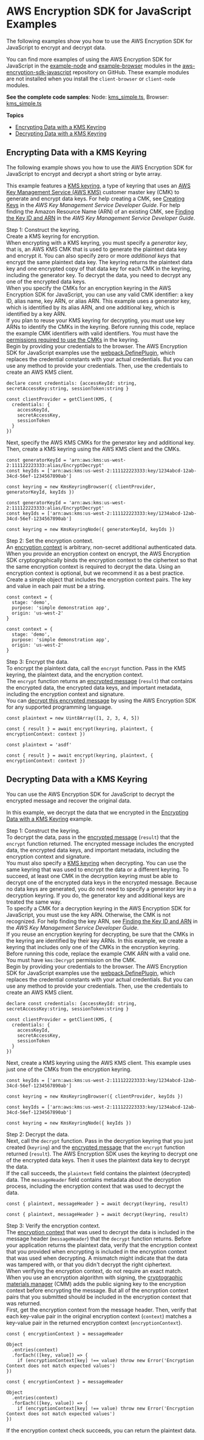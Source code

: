# AWS Encryption SDK for JavaScript Examples<a name="js-examples"></a>

The following examples show you how to use the AWS Encryption SDK for JavaScript to encrypt and decrypt data\. 

You can find more examples of using the AWS Encryption SDK for JavaScript in the [example\-node](https://github.com/aws/aws-encryption-sdk-javascript/tree/master/modules/example-node) and [example\-browser](https://github.com/aws/aws-encryption-sdk-javascript/tree/master/modules/example-browser) modules in the [aws\-encryption\-sdk\-javascript](https://github.com/aws/aws-encryption-sdk-javascript/) repository on GitHub\. These example modules are not installed when you install the `client-browser` or `client-node` modules\.

**See the complete code samples**: Node: [kms\_simple\.ts](https://github.com/aws/aws-encryption-sdk-javascript/blob/master/modules/example-node/src/kms_simple.ts), Browser: [kms\_simple\.ts](https://github.com/aws/aws-encryption-sdk-javascript/blob/master/modules/example-browser/src/kms_simple.ts)

**Topics**
+ [Encrypting Data with a KMS Keyring](#javascript-example-encrypt)
+ [Decrypting Data with a KMS Keyring](#javascript-example-decrypt)

## Encrypting Data with a KMS Keyring<a name="javascript-example-encrypt"></a>

The following example shows you how to use the AWS Encryption SDK for JavaScript to encrypt and decrypt a short string or byte array\. 

This example features a [KMS keyring](choose-keyring.md#use-kms-keyring), a type of keyring that uses an [AWS Key Management Service \(AWS KMS\)](https://aws.amazon.com/kms/) customer master key \(CMK\) to generate and encrypt data keys\. For help creating a CMK, see [Creating Keys](https://docs.aws.amazon.com/kms/latest/developerguide/create-keys.html) in the *AWS Key Management Service Developer Guide*\. For help finding the Amazon Resource Name \(ARN\) of an existing CMK, see [Finding the Key ID and ARN](https://docs.aws.amazon.com/kms/latest/developerguide/viewing-keys.html#find-cmk-id-arn) in the *AWS Key Management Service Developer Guide*\.

Step 1: Construct the keyring\.  
Create a KMS keyring for encryption\.   
When encrypting with a KMS keyring, you must specify a *generator key*, that is, an AWS KMS CMK that is used to generate the plaintext data key and encrypt it\. You can also specify zero or more *additional keys* that encrypt the same plaintext data key\. The keyring returns the plaintext data key and one encrypted copy of that data key for each CMK in the keyring, including the generator key\. To decrypt the data, you need to decrypt any one of the encrypted data keys\.  
When you specify the CMKs for an encryption keyring in the AWS Encryption SDK for JavaScript, you can use any valid CMK identifier: a key ID, alias name, key ARN, or alias ARN\. This example uses a generator key, which is identified by its alias ARN, and one additional key, which is identified by a key ARN\.  
If you plan to reuse your KMS keyring for decrypting, you must use key ARNs to identify the CMKs in the keyring\.
Before running this code, replace the example CMK identifiers with valid identifiers\. You must have the [permissions required to use the CMKs](choose-keyring.md#kms-keyring-permissions) in the keyring\.  
Begin by providing your credentials to the browser\. The AWS Encryption SDK for JavaScript examples use the [webpack\.DefinePlugin](https://webpack.js.org/plugins/define-plugin/), which replaces the credential constants with your actual credentials\. But you can use any method to provide your credentials\. Then, use the credentials to create an AWS KMS client\.  

```
declare const credentials: {accessKeyId: string, secretAccessKey:string, sessionToken:string }

const clientProvider = getClient(KMS, {
  credentials: {
    accessKeyId,
    secretAccessKey,
    sessionToken
  }
})
```
Next, specify the AWS KMS CMKs for the generator key and additional key\. Then, create a KMS keyring using the AWS KMS client and the CMKs\.  

```
const generatorKeyId = 'arn:aws:kms:us-west-2:111122223333:alias/EncryptDecrypt'
const keyIds = ['arn:aws:kms:us-west-2:111122223333:key/1234abcd-12ab-34cd-56ef-1234567890ab']

const keyring = new KmsKeyringBrowser({ clientProvider, generatorKeyId, keyIds })
```

```
const generatorKeyId = 'arn:aws:kms:us-west-2:111122223333:alias/EncryptDecrypt'
const keyIds = ['arn:aws:kms:us-west-2:111122223333:key/1234abcd-12ab-34cd-56ef-1234567890ab']

const keyring = new KmsKeyringNode({ generatorKeyId, keyIds })
```

Step 2: Set the encryption context\.  
An [encryption context](concepts.md#encryption-context) is arbitrary, non\-secret additional authenticated data\. When you provide an encryption context on encrypt, the AWS Encryption SDK cryptographically binds the encryption context to the ciphertext so that the same encryption context is required to decrypt the data\. Using an encryption context is optional, but we recommend it as a best practice\.  
Create a simple object that includes the encryption context pairs\. The key and value in each pair must be a string\.  

```
const context = {
  stage: 'demo',
  purpose: 'simple demonstration app',
  origin: 'us-west-2'
}
```

```
const context = {
  stage: 'demo',
  purpose: 'simple demonstration app',
  origin: 'us-west-2'
}
```

Step 3: Encrypt the data\.  
To encrypt the plaintext data, call the `encrypt` function\. Pass in the KMS keyring, the plaintext data, and the encryption context\.  
The `encrypt` function returns an [encrypted message](concepts.md#message) \(`result`\) that contains the encrypted data, the encrypted data keys, and important metadata, including the encryption context and signature\.  
You can [decrypt this encrypted message](#javascript-example-decrypt) by using the AWS Encryption SDK for any supported programming language\.  

```
const plaintext = new Uint8Array([1, 2, 3, 4, 5])

const { result } = await encrypt(keyring, plaintext, { encryptionContext: context })
```

```
const plaintext = 'asdf'

const { result } = await encrypt(keyring, plaintext, { encryptionContext: context })
```

## Decrypting Data with a KMS Keyring<a name="javascript-example-decrypt"></a>

You can use the AWS Encryption SDK for JavaScript to decrypt the encrypted message and recover the original data\.

In this example, we decrypt the data that we encrypted in the [Encrypting Data with a KMS Keyring](#javascript-example-encrypt) example\.

Step 1: Construct the keyring\.  
To decrypt the data, pass in the [encrypted message](concepts.md#message) \(`result`\) that the `encrypt` function returned\. The encrypted message includes the encrypted data, the encrypted data keys, and important metadata, including the encryption context and signature\.  
You must also specify a [KMS keyring](choose-keyring.md#use-kms-keyring) when decrypting\. You can use the same keyring that was used to encrypt the data or a different keyring\. To succeed, at least one CMK in the decryption keyring must be able to decrypt one of the encrypted data keys in the encrypted message\. Because no data keys are generated, you do not need to specify a generator key in a decryption keyring\. If you do, the generator key and additional keys are treated the same way\.  
To specify a CMK for a decryption keyring in the AWS Encryption SDK for JavaScript, you must use the key ARN\. Otherwise, the CMK is not recognized\. For help finding the key ARN, see [Finding the Key ID and ARN](https://docs.aws.amazon.com/kms/latest/developerguide/viewing-keys.html#find-cmk-id-arn) in the *AWS Key Management Service Developer Guide*\.  
If you reuse an encryption keyring for decrypting, be sure that the CMKs in the keyring are identified by their key ARNs\.
In this example, we create a keyring that includes only one of the CMKs in the encryption keyring\. Before running this code, replace the example CMK ARN with a valid one\. You must have `kms:Decrypt` permission on the CMK\.  
Begin by providing your credentials to the browser\. The AWS Encryption SDK for JavaScript examples use the [webpack\.DefinePlugin](https://webpack.js.org/plugins/define-plugin/), which replaces the credential constants with your actual credentials\. But you can use any method to provide your credentials\. Then, use the credentials to create an AWS KMS client\.  

```
declare const credentials: {accessKeyId: string, secretAccessKey:string, sessionToken:string }

const clientProvider = getClient(KMS, {
  credentials: {
    accessKeyId,
    secretAccessKey,
    sessionToken
  }
})
```
Next, create a KMS keyring using the AWS KMS client\. This example uses just one of the CMKs from the encryption keyring\.  

```
const keyIds = ['arn:aws:kms:us-west-2:111122223333:key/1234abcd-12ab-34cd-56ef-1234567890ab']

const keyring = new KmsKeyringBrowser({ clientProvider, keyIds })
```

```
const keyIds = ['arn:aws:kms:us-west-2:111122223333:key/1234abcd-12ab-34cd-56ef-1234567890ab']

const keyring = new KmsKeyringNode({ keyIds })
```

Step 2: Decrypt the data\.  
Next, call the `decrypt` function\. Pass in the decryption keyring that you just created \(`keyring`\) and the [encrypted message](concepts.md#message) that the `encrypt` function returned \(`result`\)\. The AWS Encryption SDK uses the keyring to decrypt one of the encrypted data keys\. Then it uses the plaintext data key to decrypt the data\.  
If the call succeeds, the `plaintext` field contains the plaintext \(decrypted\) data\. The `messageHeader` field contains metadata about the decryption process, including the encryption context that was used to decrypt the data\.  

```
const { plaintext, messageHeader } = await decrypt(keyring, result)
```

```
const { plaintext, messageHeader } = await decrypt(keyring, result)
```

Step 3: Verify the encryption context\.  
The [encryption context](concepts.md#encryption-context) that was used to decrypt the data is included in the message header \(`messageHeader`\) that the `decrypt` function returns\. Before your application returns the plaintext data, verify that the encryption context that you provided when encrypting is included in the encryption context that was used when decrypting\. A mismatch might indicate that the data was tampered with, or that you didn't decrypt the right ciphertext\.  
When verifying the encryption context, do not require an exact match\. When you use an encryption algorithm with signing, the [cryptographic materials manager](concepts.md#crypt-materials-manager) \(CMM\) adds the public signing key to the encryption context before encrypting the message\. But all of the encryption context pairs that you submitted should be included in the encryption context that was returned\.  
First, get the encryption context from the message header\. Then, verify that each key\-value pair in the original encryption context \(`context`\) matches a key\-value pair in the returned encryption context \(`encryptionContext`\)\.  

```
const { encryptionContext } = messageHeader

Object
  .entries(context)
  .forEach(([key, value]) => {
    if (encryptionContext[key] !== value) throw new Error('Encryption Context does not match expected values')
})
```

```
const { encryptionContext } = messageHeader

Object
  .entries(context)
  .forEach(([key, value]) => {
    if (encryptionContext[key] !== value) throw new Error('Encryption Context does not match expected values')
})
```
If the encryption context check succeeds, you can return the plaintext data\.
